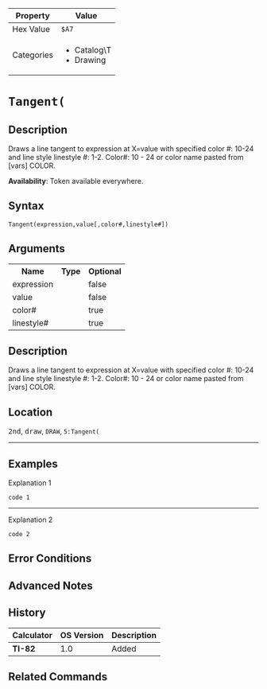 | Property      | Value |
|---------------|-------|
| Hex Value     | `$A7`|
| Categories    | <ul><li>Catalog\T</li><li>Drawing</li></ul> |

# `Tangent(`

## Description
Draws a line tangent to expression at X=value with specified color #: 10-24 and line style linestyle #: 1-2.
Color#: 10 - 24 or color name pasted from [vars] COLOR.


<b>Availability</b>: Token available everywhere.

## Syntax
`Tangent(expression,value[,color#,linestyle#])`

## Arguments
<table>
<tr><th>Name</th><th>Type</th><th>Optional</th></tr>

<tr><td>expression</td><td></td><td>false</td></tr>

<tr><td>value</td><td></td><td>false</td></tr>

<tr><td>color#</td><td></td><td>true</td></tr>

<tr><td>linestyle#</td><td></td><td>true</td></tr>

</table>

## Description
Draws a line tangent to expression at X=value with specified color #: 10-24 and line style linestyle #: 1-2.
Color#: 10 - 24 or color name pasted from [vars] COLOR.

## Location
<kbd>2nd</kbd>, <kbd>draw</kbd>, `DRAW`, `5:Tangent(`
<hr>

## Examples

Explanation 1
```ti-basic
code 1
```
---
Explanation 2
```ti-basic
code 2
```

## Error Conditions


## Advanced Notes


## History
| Calculator | OS Version | Description |
|------------|------------|-------------|
| <b>TI-82</b> | 1.0 | Added

## Related Commands

    